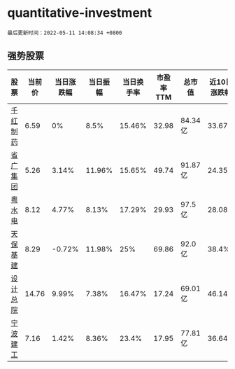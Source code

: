 # quantitative-investment

`最后更新时间：2022-05-11 14:08:34 +0800`

## 强势股票

|股票|当前价|当日涨跌幅|当日振幅|当日换手率|市盈率TTM|总市值|近10日涨跌幅|
|----|----|----|----|----|----|----|----|
|[千红制药](https://xueqiu.com/S/SZ002550)|6.59|0%|8.5%|15.46%|32.98|84.34亿|33.67%|
|[省广集团](https://xueqiu.com/S/SZ002400)|5.26|3.14%|11.96%|15.65%|49.74|91.87亿|24.35%|
|[粤水电](https://xueqiu.com/S/SZ002060)|8.12|4.77%|8.13%|17.29%|29.93|97.5亿|28.08%|
|[天保基建](https://xueqiu.com/S/SZ000965)|8.29|-0.72%|11.98%|25%|69.86|92.0亿|38.4%|
|[设计总院](https://xueqiu.com/S/SH603357)|14.76|9.99%|7.38%|16.47%|17.24|69.01亿|46.14%|
|[宁波建工](https://xueqiu.com/S/SH601789)|7.16|1.42%|8.36%|23.4%|17.95|77.81亿|36.64%|
